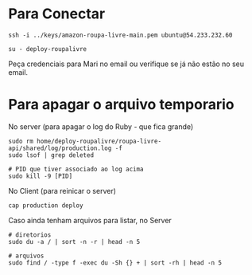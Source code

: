 # Para Conectar #

```
ssh -i ../keys/amazon-roupa-livre-main.pem ubuntu@54.233.232.60
```


```
su - deploy-roupalivre
```

Peça credenciais para Mari no email ou verifique se já não estão no seu email.

# Para apagar o arquivo temporario #

No server (para apagar o log do Ruby - que fica grande)
```
sudo rm home/deploy-roupalivre/roupa-livre-api/shared/log/production.log -f
sudo lsof | grep deleted

# PID que tiver associado ao log acima
sudo kill -9 [PID]
```

No Client (para reinicar o server)
```
cap production deploy
```

Caso ainda tenham arquivos para listar, no Server
```
# diretorios
sudo du -a / | sort -n -r | head -n 5

# arquivos
sudo find / -type f -exec du -Sh {} + | sort -rh | head -n 5

```